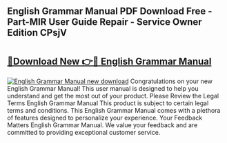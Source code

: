 ## English Grammar Manual PDF Download Free - Part-MIR User Guide Repair - Service Owner Edition CPsjV

# <h2><a href="http://bc32913.oget.top/?id=English+Grammar+Manual">🔗Download New 👉🔴 English Grammar Manual</a></h2>

[![English Grammar Manual new download](https://i.imgur.com/5g1atiW.png)](http://bc32913.oget.top/?id=English+Grammar+Manual)
Congratulations on your new English Grammar Manual! This user manual is designed to help you understand and get the most out of your product. Please Review the Legal Terms English Grammar Manual This product is subject to certain legal terms and conditions. This English Grammar Manual comes with a plethora of features designed to personalize your experience. Your Feedback Matters English Grammar Manual. We value your feedback and are committed to providing exceptional customer service.
